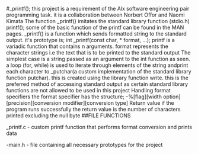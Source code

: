 #_printf(); this project is a requirement of the Alx software engineering pair programming task. it is a collaboration between Norbert Offor and Naomi Kimata
The function _printf() imitates the standard library function (stdio.h) printf(); some of the basic function of the printf can be found in the MAN pages.
_printf() is a function which sends formatted string to the standard output. it's prototype is;
int _printf(const char, * format, ...);
printf is a variadic function that contains n arguments. format represents the character strings i.e the text that is to be printed to the standard output
The simplest case is a string passed as an argument to the int function as seen. a loop (for, while) is used to iterate through elements of the string andprint each character to _putchar(a custom implementation of the standard library function putchar). this is created using the library function write. this is the preferred method of accessing standard output as certain standard library functions are not allowed to be used in this project
Handling format specifiers the format specifier has the structure; -%[flag][width option][precision][conversion modifier][conversion type]
Return value if the program runs successfully the return value is the number of characters printed excluding the null byte
##FILE FUNCTIONS

_printf.c - custom printf function that performs format conversion and prints data

-main.h - file containing all necessary prototypes for the project
